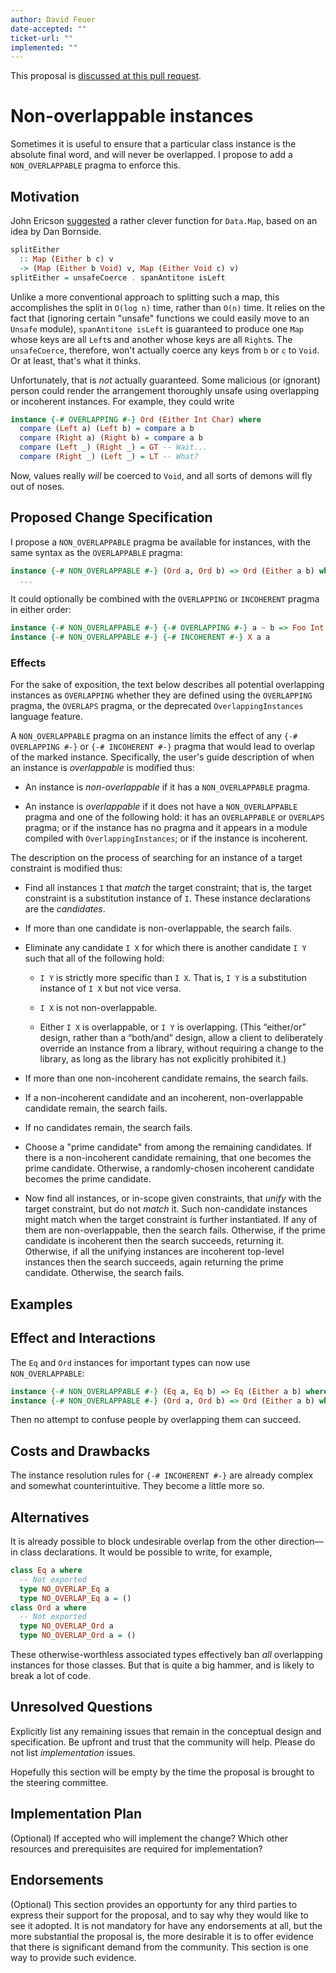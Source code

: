 ```yaml
---
author: David Feuer
date-accepted: ""
ticket-url: ""
implemented: ""
---
```


This proposal is [discussed at this pull request](https://github.com/ghc-proposals/ghc-proposals/pull/445).

# Non-overlappable instances

Sometimes it is useful to ensure that a particular class instance
is the absolute final word, and will never be overlapped. I propose
to add a `NON_OVERLAPPABLE` pragma to enforce this.


## Motivation

John Ericson [suggested](https://github.com/haskell/containers/issues/706)
a rather clever function for `Data.Map`, based on an idea by Dan Bornside.

```haskell
splitEither
  :: Map (Either b c) v
  -> (Map (Either b Void) v, Map (Either Void c) v)
splitEither = unsafeCoerce . spanAntitone isLeft
```

Unlike a more conventional approach to splitting such a map, this accomplishes
the split in `O(log n)` time, rather than `O(n)` time. It relies on the fact
that (ignoring certain "unsafe" functions we could easily move to an `Unsafe`
module), `spanAntitone isLeft` is guaranteed to produce one `Map` whose keys
are all `Left`s and another whose keys are all `Right`s. The `unsafeCoerce`,
therefore, won't actually coerce any keys from `b` or `c` to `Void`. Or at
least, that's what it thinks.

Unfortunately, that is *not* actually guaranteed. Some malicious (or ignorant)
person could render the arrangement thoroughly unsafe using overlapping or
incoherent instances. For example, they could write

```haskell
instance {-# OVERLAPPING #-} Ord (Either Int Char) where
  compare (Left a) (Left b) = compare a b
  compare (Right a) (Right b) = compare a b
  compare (Left _) (Right _) = GT -- Wait...
  compare (Right _) (Left _) = LT -- What?
```

Now, values really *will* be coerced to `Void`, and all sorts of demons will
fly out of noses.


## Proposed Change Specification

I propose a `NON_OVERLAPPABLE` pragma be available for instances, with the
same syntax as the `OVERLAPPABLE` pragma:

```haskell
instance {-# NON_OVERLAPPABLE #-} (Ord a, Ord b) => Ord (Either a b) where
  ...
```

It could optionally be combined with the `OVERLAPPING` or `INCOHERENT`
pragma in either order:

```haskell
instance {-# NON_OVERLAPPABLE #-} {-# OVERLAPPING #-} a ~ b => Foo Int a b
instance {-# NON_OVERLAPPABLE #-} {-# INCOHERENT #-} X a a
```

### Effects

For the sake of exposition, the text below describes all potential overlapping
instances as `OVERLAPPING` whether they are defined using the `OVERLAPPING`
pragma, the `OVERLAPS` pragma, or the deprecated `OverlappingInstances`
language feature.

A `NON_OVERLAPPABLE` pragma on an instance limits the effect of any
`{-# OVERLAPPING #-}` or `{-# INCOHERENT #-}` pragma that would lead to overlap
of the marked instance. Specifically, the user's guide description of when
an instance is *overlappable* is modified thus:

* An instance is *non-overlappable* if it has a `NON_OVERLAPPABLE` pragma.

* An instance is *overlappable* if it does not have a `NON_OVERLAPPABLE` pragma
  and one of the following hold: it has an `OVERLAPPABLE` or `OVERLAPS`
  pragma; or if the instance has no pragma and it appears in a module compiled
  with `OverlappingInstances`; or if the instance is incoherent.

The description on the process of searching for an instance of a target constraint
is modified thus:

* Find all instances `I` that *match* the target constraint; that is, the target
  constraint is a substitution instance of `I`. These instance declarations are the
  *candidates*.

* If more than one candidate is non-overlappable, the search fails.

* Eliminate any candidate `I X` for which there is another candidate `I Y` such that
  all of the following hold:

    * `I Y` is strictly more specific than `I X`. That is, `I Y` is a substitution
      instance of `I X` but not vice versa.

    * `I X` is not non-overlappable.

    * Either `I X` is overlappable, or `I Y` is overlapping. (This “either/or”
      design, rather than a “both/and” design, allow a client to deliberately
      override an instance from a library, without requiring a change to the
      library, as long as the library has not explicitly prohibited it.)

* If more than one non-incoherent candidate remains, the search fails.

* If a non-incoherent candidate and an incoherent, non-overlappable candidate remain,
  the search fails.

* If no candidates remain, the search fails.

* Choose a "prime candidate" from among the remaining candidates. If there is a
  non-incoherent candidate remaining, that one becomes the prime candidate.
  Otherwise, a randomly-chosen incoherent candidate becomes the prime candidate.

* Now find all instances, or in-scope given constraints, that *unify* with the
  target constraint, but do not *match* it. Such non-candidate instances might
  match when the target constraint is further instantiated. If any of them are
  non-overlappable, then the search fails. Otherwise, if the prime candidate
  is incoherent then the search succeeds, returning it. Otherwise, if all the
  unifying instances are incoherent top-level instances then the search succeeds,
  again returning the prime candidate. Otherwise, the search fails.

## Examples


## Effect and Interactions

The `Eq` and `Ord` instances for important types can now use `NON_OVERLAPPABLE`:

```haskell
instance {-# NON_OVERLAPPABLE #-} (Eq a, Eq b) => Eq (Either a b) where
instance {-# NON_OVERLAPPABLE #-} (Ord a, Ord b) => Ord (Either a b) where
```

Then no attempt to confuse people by overlapping them can succeed.

## Costs and Drawbacks

The instance resolution rules for `{-# INCOHERENT #-}` are already complex
and somewhat counterintuitive. They become a little more so.

## Alternatives

It is already possible to block undesirable overlap from the other direction—in
class declarations. It would be possible to write, for example,

```haskell
class Eq a where
  -- Not exported
  type NO_OVERLAP_Eq a
  type NO_OVERLAP_Eq a = ()
class Ord a where
  -- Not exported
  type NO_OVERLAP_Ord a
  type NO_OVERLAP_Ord a = ()
```

These otherwise-worthless associated types effectively ban *all* overlapping
instances for those classes. But that is quite a big hammer, and is likely
to break a lot of code.

## Unresolved Questions

Explicitly list any remaining issues that remain in the conceptual design and
specification. Be upfront and trust that the community will help. Please do
not list *implementation* issues.

Hopefully this section will be empty by the time the proposal is brought to
the steering committee.

## Implementation Plan

(Optional) If accepted who will implement the change? Which other resources
and prerequisites are required for implementation?

## Endorsements

(Optional) This section provides an opportunty for any third parties to express their
support for the proposal, and to say why they would like to see it adopted.
It is not mandatory for have any endorsements at all, but the more substantial
the proposal is, the more desirable it is to offer evidence that there is
significant demand from the community.  This section is one way to provide
such evidence.

